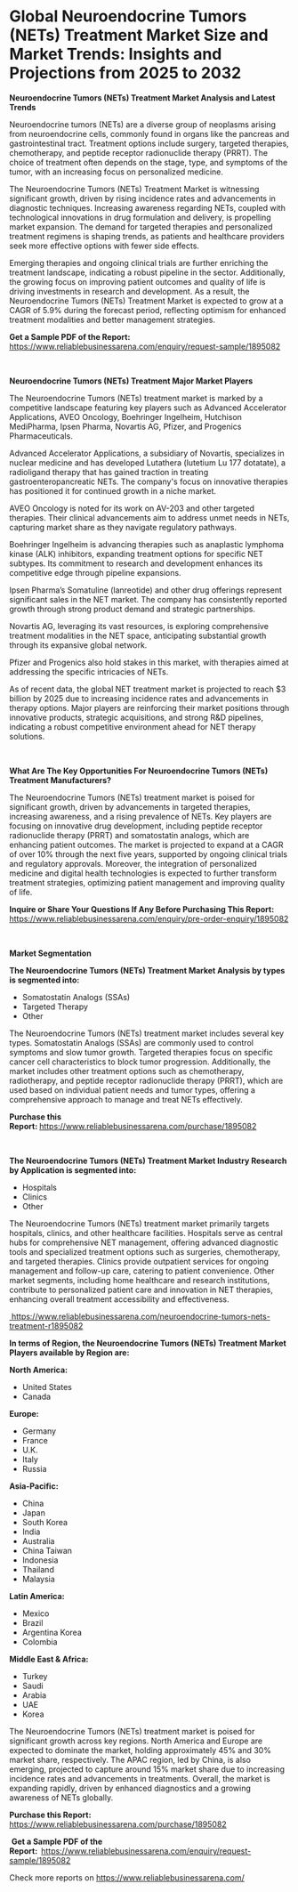 <p><h1>Global Neuroendocrine Tumors (NETs) Treatment Market Size and Market Trends: Insights and Projections from 2025 to 2032</h1></p><p><strong>Neuroendocrine Tumors (NETs) Treatment Market Analysis and Latest Trends</strong></p>
<p><p>Neuroendocrine tumors (NETs) are a diverse group of neoplasms arising from neuroendocrine cells, commonly found in organs like the pancreas and gastrointestinal tract. Treatment options include surgery, targeted therapies, chemotherapy, and peptide receptor radionuclide therapy (PRRT). The choice of treatment often depends on the stage, type, and symptoms of the tumor, with an increasing focus on personalized medicine.</p><p>The Neuroendocrine Tumors (NETs) Treatment Market is witnessing significant growth, driven by rising incidence rates and advancements in diagnostic techniques. Increasing awareness regarding NETs, coupled with technological innovations in drug formulation and delivery, is propelling market expansion. The demand for targeted therapies and personalized treatment regimens is shaping trends, as patients and healthcare providers seek more effective options with fewer side effects.</p><p>Emerging therapies and ongoing clinical trials are further enriching the treatment landscape, indicating a robust pipeline in the sector. Additionally, the growing focus on improving patient outcomes and quality of life is driving investments in research and development. As a result, the Neuroendocrine Tumors (NETs) Treatment Market is expected to grow at a CAGR of 5.9% during the forecast period, reflecting optimism for enhanced treatment modalities and better management strategies.</p></p>
<p><strong>Get a Sample PDF of the Report:&nbsp;</strong> <a href="https://www.reliablebusinessarena.com/enquiry/request-sample/1895082?utm_campaign=2518&utm_medium=2&utm_source=Github&utm_content=ia&utm_term=28032025&utm_id=neuroendocrine-tumors-nets-treatment">https://www.reliablebusinessarena.com/enquiry/request-sample/1895082</a></p>
<p>&nbsp;</p>
<p><strong>Neuroendocrine Tumors (NETs) Treatment Major Market Players</strong></p>
<p><p>The Neuroendocrine Tumors (NETs) treatment market is marked by a competitive landscape featuring key players such as Advanced Accelerator Applications, AVEO Oncology, Boehringer Ingelheim, Hutchison MediPharma, Ipsen Pharma, Novartis AG, Pfizer, and Progenics Pharmaceuticals.</p><p>Advanced Accelerator Applications, a subsidiary of Novartis, specializes in nuclear medicine and has developed Lutathera (lutetium Lu 177 dotatate), a radioligand therapy that has gained traction in treating gastroenteropancreatic NETs. The company's focus on innovative therapies has positioned it for continued growth in a niche market.</p><p>AVEO Oncology is noted for its work on AV-203 and other targeted therapies. Their clinical advancements aim to address unmet needs in NETs, capturing market share as they navigate regulatory pathways.</p><p>Boehringer Ingelheim is advancing therapies such as anaplastic lymphoma kinase (ALK) inhibitors, expanding treatment options for specific NET subtypes. Its commitment to research and development enhances its competitive edge through pipeline expansions.</p><p>Ipsen Pharma’s Somatuline (lanreotide) and other drug offerings represent significant sales in the NET market. The company has consistently reported growth through strong product demand and strategic partnerships.</p><p>Novartis AG, leveraging its vast resources, is exploring comprehensive treatment modalities in the NET space, anticipating substantial growth through its expansive global network.</p><p>Pfizer and Progenics also hold stakes in this market, with therapies aimed at addressing the specific intricacies of NETs.</p><p>As of recent data, the global NET treatment market is projected to reach $3 billion by 2025 due to increasing incidence rates and advancements in therapy options. Major players are reinforcing their market positions through innovative products, strategic acquisitions, and strong R&D pipelines, indicating a robust competitive environment ahead for NET therapy solutions.</p></p>
<p>&nbsp;</p>
<p><strong>What Are The Key Opportunities For Neuroendocrine Tumors (NETs) Treatment Manufacturers?</strong></p>
<p><p>The Neuroendocrine Tumors (NETs) treatment market is poised for significant growth, driven by advancements in targeted therapies, increasing awareness, and a rising prevalence of NETs. Key players are focusing on innovative drug development, including peptide receptor radionuclide therapy (PRRT) and somatostatin analogs, which are enhancing patient outcomes. The market is projected to expand at a CAGR of over 10% through the next five years, supported by ongoing clinical trials and regulatory approvals. Moreover, the integration of personalized medicine and digital health technologies is expected to further transform treatment strategies, optimizing patient management and improving quality of life.</p></p>
<p><strong>Inquire or Share Your Questions If Any Before Purchasing This Report:</strong> <a href="https://www.reliablebusinessarena.com/enquiry/pre-order-enquiry/1895082?utm_campaign=2518&utm_medium=2&utm_source=Github&utm_content=ia&utm_term=28032025&utm_id=neuroendocrine-tumors-nets-treatment">https://www.reliablebusinessarena.com/enquiry/pre-order-enquiry/1895082</a></p>
<p>&nbsp;</p>
<p><strong>Market Segmentation</strong></p>
<p><strong>The Neuroendocrine Tumors (NETs) Treatment Market Analysis by types is segmented into:</strong></p>
<p><ul><li>Somatostatin Analogs (SSAs)</li><li>Targeted Therapy</li><li>Other</li></ul></p>
<p><p>The Neuroendocrine Tumors (NETs) treatment market includes several key types. Somatostatin Analogs (SSAs) are commonly used to control symptoms and slow tumor growth. Targeted therapies focus on specific cancer cell characteristics to block tumor progression. Additionally, the market includes other treatment options such as chemotherapy, radiotherapy, and peptide receptor radionuclide therapy (PRRT), which are used based on individual patient needs and tumor types, offering a comprehensive approach to manage and treat NETs effectively.</p></p>
<p><strong>Purchase this Report:&nbsp;</strong><a href="https://www.reliablebusinessarena.com/purchase/1895082?utm_campaign=2518&utm_medium=2&utm_source=Github&utm_content=ia&utm_term=28032025&utm_id=neuroendocrine-tumors-nets-treatment">https://www.reliablebusinessarena.com/purchase/1895082</a></p>
<p>&nbsp;</p>
<p><strong>The Neuroendocrine Tumors (NETs) Treatment Market Industry Research by Application is segmented into:</strong></p>
<p><ul><li>Hospitals</li><li>Clinics</li><li>Other</li></ul></p>
<p><p>The Neuroendocrine Tumors (NETs) treatment market primarily targets hospitals, clinics, and other healthcare facilities. Hospitals serve as central hubs for comprehensive NET management, offering advanced diagnostic tools and specialized treatment options such as surgeries, chemotherapy, and targeted therapies. Clinics provide outpatient services for ongoing management and follow-up care, catering to patient convenience. Other market segments, including home healthcare and research institutions, contribute to personalized patient care and innovation in NET therapies, enhancing overall treatment accessibility and effectiveness.</p></p>
<p><a href="https://www.reliablebusinessarena.com/neuroendocrine-tumors-nets-treatment-r1895082?utm_campaign=2518&utm_medium=2&utm_source=Github&utm_content=ia&utm_term=28032025&utm_id=neuroendocrine-tumors-nets-treatment">&nbsp;https://www.reliablebusinessarena.com/neuroendocrine-tumors-nets-treatment-r1895082</a></p>
<p><strong>In terms of Region, the Neuroendocrine Tumors (NETs) Treatment Market Players available by Region are:</strong></p>
<p>
    <p> <strong> North America: </strong>
        <ul>
            <li>United States</li>
            <li>Canada</li>
        </ul>
        </p> 
    <p> <strong> Europe: </strong>
        <ul>
            <li>Germany</li>
            <li>France</li>
            <li>U.K.</li>
            <li>Italy</li>
            <li>Russia</li>
        </ul>
        </p> 
    <p> <strong> Asia-Pacific: </strong>
        <ul>
            <li>China</li>
            <li>Japan</li>
            <li>South Korea</li>
            <li>India</li>
            <li>Australia</li>
            <li>China Taiwan</li>
            <li>Indonesia</li>
            <li>Thailand</li>
            <li>Malaysia</li>
        </ul>
        </p> 
    <p> <strong> Latin America: </strong>
        <ul>
            <li>Mexico</li>
            <li>Brazil</li>
            <li>Argentina Korea</li>
            <li>Colombia</li>
        </ul>
        </p> 
    <p> <strong> Middle East & Africa: </strong>
        <ul>
            <li>Turkey</li>
            <li>Saudi</li>
            <li>Arabia</li>
            <li>UAE</li>
            <li>Korea</li>
        </ul>
    </p>
    </p>
<p><p>The Neuroendocrine Tumors (NETs) treatment market is poised for significant growth across key regions. North America and Europe are expected to dominate the market, holding approximately 45% and 30% market share, respectively. The APAC region, led by China, is also emerging, projected to capture around 15% market share due to increasing incidence rates and advancements in treatments. Overall, the market is expanding rapidly, driven by enhanced diagnostics and a growing awareness of NETs globally.</p></p>
<p><strong>Purchase this Report: </strong><a href="https://www.reliablebusinessarena.com/purchase/1895082?utm_campaign=2518&utm_medium=2&utm_source=Github&utm_content=ia&utm_term=28032025&utm_id=neuroendocrine-tumors-nets-treatment">https://www.reliablebusinessarena.com/purchase/1895082</a></p>
<p>&nbsp;<strong>Get a Sample PDF of the Report:&nbsp;&nbsp;</strong><a href="https://www.reliablebusinessarena.com/enquiry/request-sample/1895082?utm_campaign=2518&utm_medium=2&utm_source=Github&utm_content=ia&utm_term=28032025&utm_id=neuroendocrine-tumors-nets-treatment">https://www.reliablebusinessarena.com/enquiry/request-sample/1895082</a></p>
<p><strong></strong></p>
<p>Check more reports on <a href="https://www.reliablebusinessarena.com/?utm_campaign=2518&utm_medium=2&utm_source=Github&utm_content=ia&utm_term=28032025&utm_id=neuroendocrine-tumors-nets-treatment">https://www.reliablebusinessarena.com/</a></p>